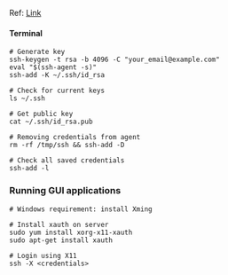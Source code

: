 Ref: [Link](https://help.github.com/articles/generating-a-new-ssh-key-and-adding-it-to-the-ssh-agent/)

#### Terminal
```shell
# Generate key
ssh-keygen -t rsa -b 4096 -C "your_email@example.com"
eval "$(ssh-agent -s)"
ssh-add -K ~/.ssh/id_rsa

# Check for current keys
ls ~/.ssh

# Get public key
cat ~/.ssh/id_rsa.pub

# Removing credentials from agent
rm -rf /tmp/ssh && ssh-add -D

# Check all saved credentials
ssh-add -l
```

### Running GUI applications
```shell
# Windows requirement: install Xming

# Install xauth on server
sudo yum install xorg-x11-xauth
sudo apt-get install xauth

# Login using X11
ssh -X <credentials>
```
